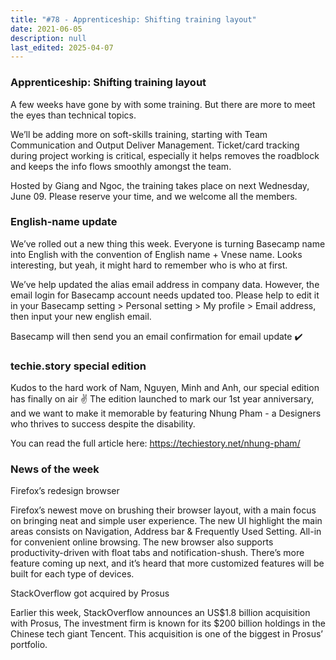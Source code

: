 ```yaml
---
title: "#78 - Apprenticeship: Shifting training layout"
date: 2021-06-05
description: null
last_edited: 2025-04-07
---
```


### Apprenticeship: Shifting training layout

A few weeks have gone by with some training. But there are more to meet the eyes than technical topics.

We’ll be adding more on soft-skills training, starting with Team Communication and Output Deliver Management. Ticket/card tracking during project working is critical, especially it helps removes the roadblock and keeps the info flows smoothly amongst the team.

Hosted by Giang and Ngoc, the training takes place on next Wednesday, June 09. Please reserve your time, and we welcome all the members.

### English-name update

We’ve rolled out a new thing this week. Everyone is turning Basecamp name into English with the convention of English name + Vnese name. Looks interesting, but yeah, it might hard to remember who is who at first.

We’ve help updated the alias email address in company data. However, the email login for Basecamp account needs updated too. Please help to edit it in your Basecamp setting > Personal setting > My profile > Email address, then input your new english email.

Basecamp will then send you an email confirmation for email update ✔️

### techie.story special edition

Kudos to the hard work of Nam, Nguyen, Minh and Anh, our special edition has finally on air ✌️ The edition launched to mark our 1st year anniversary, and we want to make it memorable by featuring Nhung Pham - a Designers who thrives to success despite the disability.

You can read the full article here: <https://techiestory.net/nhung-pham/>

### News of the week

Firefox’s redesign browser

Firefox’s newest move on brushing their browser layout, with a main focus on bringing neat and simple user experience. The new UI highlight the main areas consists on Navigation, Address bar & Frequently Used Setting. All-in for convenient online browsing. The new browser also supports productivity-driven with float tabs and notification-shush. There’s more feature coming up next, and it’s heard that more customized features will be built for each type of devices.

StackOverflow got acquired by Prosus

Earlier this week, StackOverflow announces an US$1.8 billion acquisition with Prosus, The investment firm is known for its $200 billion holdings in the Chinese tech giant Tencent. This acquisition is one of the biggest in Prosus’ portfolio.
